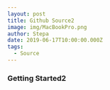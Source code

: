 ```yaml
---
layout: post
title: Github Source2
image: img/MacBookPro.png
author: Stepa
date: 2019-06-17T10:00:00.000Z
tags:
  - Source
---
```


### Getting Started2